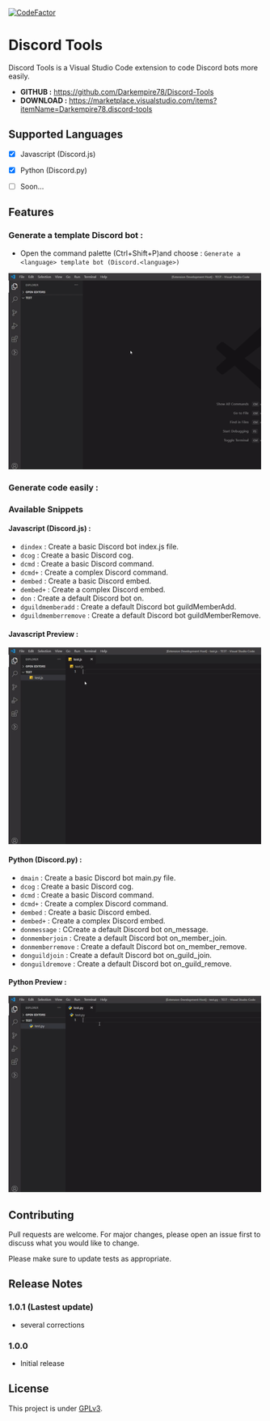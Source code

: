 [![CodeFactor](https://www.codefactor.io/repository/github/darkempire78/discord-tools/badge)](https://www.codefactor.io/repository/github/darkempire78/discord-tools)

# Discord Tools

Discord Tools is a Visual Studio Code extension to code Discord bots more easily.

- **GITHUB :** https://github.com/Darkempire78/Discord-Tools
- **DOWNLOAD :** https://marketplace.visualstudio.com/items?itemName=Darkempire78.discord-tools

## Supported Languages

- [x] Javascript (Discord.js)
- [x] Python (Discord.py)
- [ ] Soon...


## Features

### Generate a template Discord bot : 
- Open the command palette (Ctrl+Shift+P)and choose : `Generate a <language> template bot (Discord.<language>)`

<img src="images/video1.gif" width="500"/>

### Generate code easily :

### Available Snippets

#### Javascript (Discord.js) :

- `dindex` : Create a basic Discord bot index.js file.
- `dcog` : Create a basic Discord cog.
- `dcmd` : Create a basic Discord command.
- `dcmd+` : Create a complex Discord command.
- `dembed` : Create a basic Discord embed.
- `dembed+` : Create a complex Discord embed.
- `don` : Create a default Discord bot on.
- `dguildmemberadd` : Create a default Discord bot guildMemberAdd.
- `dguildmemberremove` : Create a default Discord bot guildMemberRemove.

#### Javascript Preview :
<img src="images/video2.gif" width="500"/>

#### Python (Discord.py) :

- `dmain` : Create a basic Discord bot main.py file.
- `dcog` : Create a basic Discord cog.
- `dcmd` : Create a basic Discord command.
- `dcmd+` : Create a complex Discord command.
- `dembed` : Create a basic Discord embed.
- `dembed+` : Create a complex Discord embed.
- `donmessage` : CCreate a default Discord bot on_message.
- `donmemberjoin` : Create a default Discord bot on_member_join.
- `donmemberremove` : Create a default Discord bot on_member_remove.
- `donguildjoin` : Create a default Discord bot on_guild_join.
- `donguildremove` : Create a default Discord bot on_guild_remove.

#### Python Preview :
<img src="images/video3.gif" width="500"/>


## Contributing

Pull requests are welcome. For major changes, please open an issue first to discuss what you would like to change.

Please make sure to update tests as appropriate.


## Release Notes

### 1.0.1 (Lastest update)
- several corrections
### 1.0.0
- Initial release


## License

This project is under [GPLv3](https://github.com/Darkempire78/Raid-Protect-Discord-Bot/blob/master/LICENSE).

